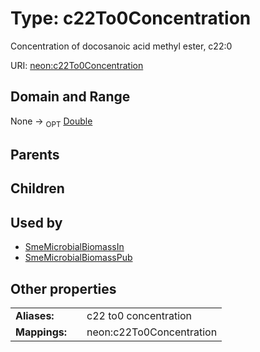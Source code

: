 
# Type: c22To0Concentration


Concentration of docosanoic acid methyl ester, c22:0

URI: [neon:c22To0Concentration](https://data.neonscience.org/c22To0Concentration)


## Domain and Range

None ->  <sub>OPT</sub> [Double](types/Double.md)

## Parents


## Children


## Used by

 * [SmeMicrobialBiomassIn](SmeMicrobialBiomassIn.md)
 * [SmeMicrobialBiomassPub](SmeMicrobialBiomassPub.md)

## Other properties

|  |  |  |
| --- | --- | --- |
| **Aliases:** | | c22 to0 concentration |
| **Mappings:** | | neon:c22To0Concentration |

